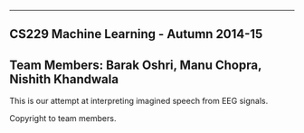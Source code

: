 ---------------------------------------------------------
CS229 Machine Learning - Autumn 2014-15
---------------------------------------------------------
Team Members: Barak Oshri, Manu Chopra, Nishith Khandwala
---------------------------------------------------------

This is our attempt at interpreting imagined speech from
EEG signals.

Copyright to team members.
